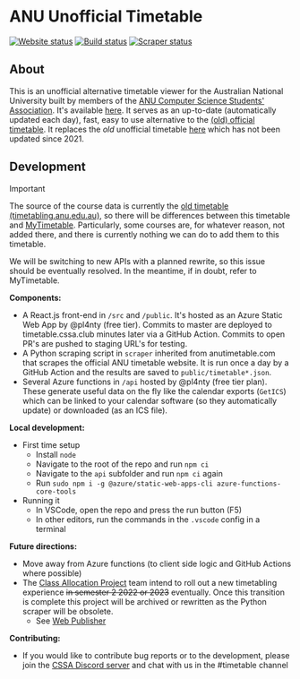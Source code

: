 # ANU Unofficial Timetable

[![Website status](https://img.shields.io/website?url=https%3A%2F%2Ftimetable.cssa.club&up_message=online&down_message=offline&style=flat-square&logo=microsoft-azure)](https://timetable.cssa.club)
[![Build status](https://img.shields.io/github/actions/workflow/status/pl4nty/anutimetable/build_and_deploy.yml?style=flat-square&logo=github)](https://github.com/pl4nty/anutimetable/actions/workflows/build_and_deploy.yml)
[![Scraper status](https://img.shields.io/github/actions/workflow/status/pl4nty/anutimetable/scrape.yml?style=flat-square&logo=github&logoColor=white&label=scraper)](https://github.com/pl4nty/anutimetable/actions/workflows/scrape.yml)

## About

This is an unofficial alternative timetable viewer for the Australian National University built by members of the
[ANU Computer Science Students' Association](https://cssa.club/). It's available [here](https://timetable.cssa.club/).
It serves as an up-to-date (automatically updated each day), fast, easy to use alternative to the
[(old) official timetable](http://timetabling.anu.edu.au/sws2025/). It replaces the *old* unofficial timetable
[here](https://anutimetable.com/) which has not been updated since 2021.

## Development

> [!IMPORTANT]
> The source of the course data is currently the [old timetable
> (timetabling.anu.edu.au)](https://timetabling.anu.edu.au/sws2025/), so there will be differences between this
> timetable and [MyTimetable](https://mytimetable.anu.edu.au/odd/timetable/). Particularly, some courses are, for
> whatever reason, not added there, and there is currently nothing we can do to add them to this timetable.
>
> We will be switching to new APIs with a planned rewrite, so this issue should be eventually resolved. In the meantime,
> if in doubt, refer to MyTimetable.

**Components:**

* A React.js front-end in `/src` and `/public`. It's hosted as an Azure Static Web App by @pl4nty (free tier). Commits to master are deployed to timetable.cssa.club minutes later via a GitHub Action. Commits to open PR's are pushed to staging URL's for testing.
* A Python scraping script in `scraper` inherited from anutimetable.com that scrapes the official ANU timetable website. It is run once a day by a GitHub Action and the results are saved to `public/timetable*.json`.
* Several Azure functions in `/api` hosted by @pl4nty (free tier plan). These generate useful data on the fly like the calendar exports (`GetICS`) which can be linked to your calendar software (so they automatically update) or downloaded (as an ICS file).

**Local development:**

* First time setup
  * Install `node`
  * Navigate to the root of the repo and run `npm ci`
  * Navigate to the `api` subfolder and run `npm ci` again
  * Run `sudo npm i -g @azure/static-web-apps-cli azure-functions-core-tools`
* Running it
  * In VSCode, open the repo and press the run button (F5)
  * In other editors, run the commands in the `.vscode` config in a terminal

**Future directions:**

* Move away from Azure functions (to client side logic and GitHub Actions where possible)
* The [Class Allocation Project](https://services.anu.edu.au/planning-governance/current-projects/class-allocation-project) team intend to roll out a new timetabling experience ~~in semester 2 2022 or 2023~~ eventually. Once this transition is complete this project will be archived or rewritten as the Python scraper will be obsolete.
  * See [Web Publisher](https://www.anu.edu.au/students/program-administration/timetabling/01-access-and-support-for-mytimetable)

**Contributing:**

* If you would like to contribute bug reports or to the development, please join the [CSSA Discord server](https://cssa.club/discord) and chat with us in the #timetable channel

<!-- markdownlint-disable-file line-length -->
